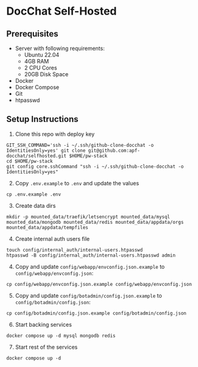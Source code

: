 # DocChat Self-Hosted

## Prerequisites

- Server with following requirements:
    - Ubuntu 22.04
    - 4GB RAM
    - 2 CPU Cores
    - 20GB Disk Space
- Docker
- Docker Compose
- Git
- htpasswd

## Setup Instructions

1. Clone this repo with deploy key

```
GIT_SSH_COMMAND='ssh -i ~/.ssh/github-clone-docchat -o IdentitiesOnly=yes' git clone git@github.com:apf-docchat/selfhosted.git $HOME/pw-stack
cd $HOME/pw-stack
git config core.sshCommand "ssh -i ~/.ssh/github-clone-docchat -o IdentitiesOnly=yes"
```

2. Copy `.env.example` to `.env` and update the values

```shell
cp .env.example .env
```

3. Create data dirs

```shell
mkdir -p mounted_data/traefik/letsencrypt mounted_data/mysql mounted_data/mongodb mounted_data/redis mounted_data/appdata/orgs mounted_data/appdata/tempfiles
```

4. Create internal auth users file

```shell
touch config/internal_auth/internal-users.htpasswd
htpasswd -B config/internal_auth/internal-users.htpasswd admin
```

4. Copy and update `config/webapp/envconfig.json.example` to `config/webapp/envconfig.json`:

```shell
cp config/webapp/envconfig.json.example config/webapp/envconfig.json
```

5. Copy and update `config/botadmin/config.json.example` to `config/botadmin/config.json`:

```shell
cp config/botadmin/config.json.example config/botadmin/config.json
```

6. Start backing services

```shell
docker compose up -d mysql mongodb redis
```

7. Start rest of the services

```shell
docker compose up -d
```
